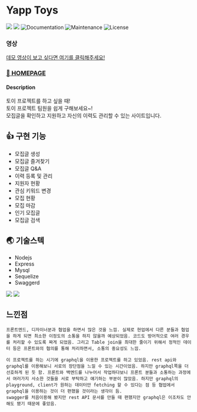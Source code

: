 # Yapp Toys

<p>
  <img src="https://img.shields.io/badge/version-1.0.0-pink.svg" />
  <img src="https://img.shields.io/badge/nodejs-12.13.1-blue.svg" />
  <img alt="Documentation" src="https://img.shields.io/badge/documentation-none-red.svg" target="_blank" />
  <img alt="Maintenance" src="https://img.shields.io/badge/Maintained-maybe-green.svg" />
  <img alt="License" src="https://img.shields.io/badge/License-MIT-d.svg" />
</p>  

### 영상

[데모 영상이 보고 싶다면 여기를 클릭해주세요!](https://www.youtube.com/watch?v=AXV3_G9aJ_o&feature=youtu.be)

### [🎲 HOMEPAGE](http://toyproject.co.kr)

#### Description
토이 프로젝트를 하고 싶을 때!  
토이 프로젝트 팀원을 쉽게 구해보세요~!  
모집글을 확인하고 지원하고 자신의 이력도 관리할 수 있는 사이트입니다.

## 👍 구현 기능
- 모집글 생성
- 모집글 즐겨찾기
- 모집글 Q&A
- 이력 등록 및 관리
- 지원자 현황
- 관심 키워드 변경
- 모집 현황
- 모집 마감
- 인기 모집글
- 모집글 검색

## 🌏 기술스텍
- Nodejs
- Express
- Mysql
- Sequelize
- Swaggerd

<img src="https://i.imgur.com/puSQfgO.png" />
<img src="https://i.imgur.com/uSBG1Ph.png" />

## 느낀점
```
프론트엔드, 디자이너분과 협업을 하면서 많은 것을 느낌. 실제로 현업에서 다른 분들과 협업을 하게 되면 최소한 이정도의 소통을 하지 않을까 예상되었음. 코드도 방어적으로 여러 경우를 처리할 수 있도록 짜게 되었음. 그리고 Table join을 최대한 줄이기 위해서 정적인 데이터 등은 프론트와의 협의를 통해 처리하면서, 소통의 중요성도 느낌.

이 프로젝트를 하는 시기에 graphql을 이용한 프로젝트를 하고 있었음. rest api와 graphql를 이용해보니 서로의 장단점을 느낄 수 있는 시간이었음. 하지만 graphql쪽을 더 선호하게 된 듯 함. 프론트와 백엔드를 나누어서 작업하다보니 프론트 분들과 소통하는 과정에서 여러가지 사소한 것들을 서로 부탁하고 얘기하는 부분이 많았음. 하지만 graphql의 playground, client가 원하는 데이터만 fetching 할 수 있다는 점 등 협업에서 graphql을 이용하는 것이 더 편했을 것이라는 생각이 듬.
swagger를 처음이용해 봤지만 rest API 문서를 만들 때 편했지만 graphql은 이조차도 안해도 됐기 때문에 좋았음.
```
